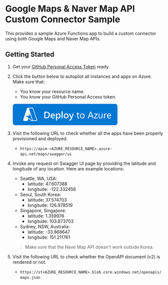 # Google Maps & Naver Map API Custom Connector Sample #

This provides a sample Azure Functions app to build a custom connector using both Google Maps and Naver Map APIs.


## Getting Started ##

1. Get your [GitHub Personal Access Token](https://docs.github.com/en/authentication/keeping-your-account-and-data-secure/creating-a-personal-access-token) ready.

2. Click the button below to autopilot all instances and apps on Azure. Make sure that:

   * You know your resource name.
   * You know your GitHub Personal Access token.

    [![Deploy To Azure](https://raw.githubusercontent.com/Azure/azure-quickstart-templates/master/1-CONTRIBUTION-GUIDE/images/deploytoazure.svg?sanitize=true)](https://portal.azure.com/#create/Microsoft.Template/uri/https%3A%2F%2Fraw.githubusercontent.com%2Fjustinyoo%2Fgoogle-naver-maps-custom-connector-sample%2Fmain%2FResources%2Fazuredeploy.json)

3. Visit the following URL to check whether all the apps have been properly provisioned and deployed.

   * `https://apim-<AZURE_RESOURCE_NAME>.azure-api.net/maps/swagger/ui`

4. Invoke any request on Swagger UI page by providing the latitude and longitude of any location. Here are example locations:
   * Seattle, WA, USA:
     * latitude: 47.607388
     * longitude: -122.332456
   * Seoul, South Korea:
     * latitude: 37.574703
     * longitude: 126.978519
   * Singapore, Singapore:
     * latitude: 1.359976
     * longitude: 103.873703
   * Sydney, NSW, Australia:
     * latitude: -33.868647
     * longitude: 151.211761

    > Make sure that the Nave Map API doesn't work outside Korea.

5. Visit the following URL to check whether the OpenAPI document (v2) is rendered or not.

   * `https://st<AZURE_RESOURCE_NAME>.blob.core.windows.net/openapis/maps.json`
